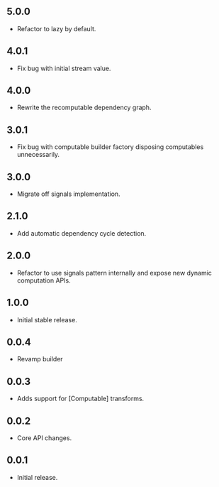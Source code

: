## 5.0.0

* Refactor to lazy by default.

## 4.0.1

* Fix bug with initial stream value.

## 4.0.0

* Rewrite the recomputable dependency graph.

## 3.0.1

* Fix bug with computable builder factory disposing computables unnecessarily.

## 3.0.0

* Migrate off signals implementation.

## 2.1.0

* Add automatic dependency cycle detection.

## 2.0.0

* Refactor to use signals pattern internally and expose new dynamic computation APIs.

## 1.0.0

* Initial stable release.

## 0.0.4

* Revamp builder

## 0.0.3

* Adds support for [Computable] transforms.

## 0.0.2

* Core API changes.

## 0.0.1

* Initial release.
